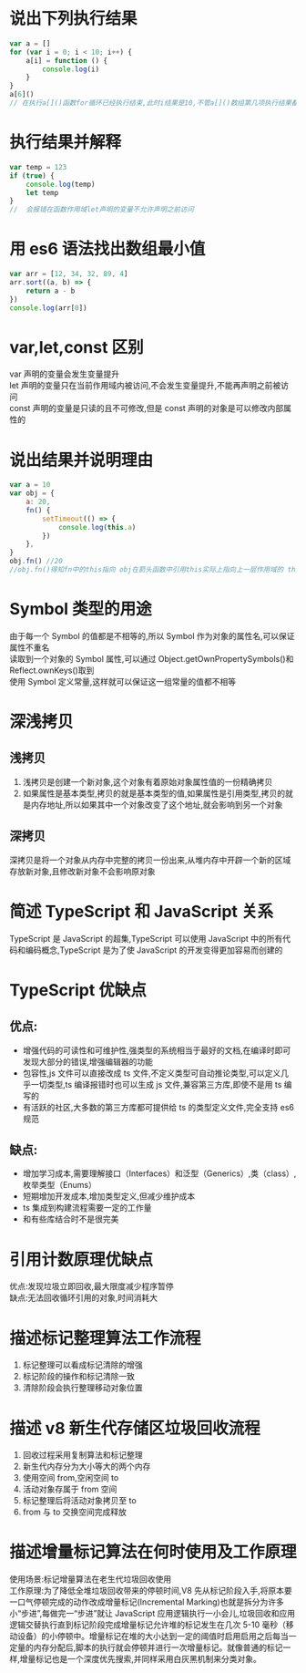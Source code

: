 # 说出下列执行结果

```javascript
var a = []
for (var i = 0; i < 10; i++) {
    a[i] = function () {
        console.log(i)
    }
}
a[6]()
// 在执行a[]()函数for循环已经执行结束,此时i结果是10,不管a[]()数组第几项执行结果都是10
```

# 执行结果并解释

```javascript
var temp = 123
if (true) {
    console.log(temp)
    let temp
}
//  会报错在函数作用域let声明的变量不允许声明之前访问
```

# 用 es6 语法找出数组最小值

```javascript
var arr = [12, 34, 32, 89, 4]
arr.sort((a, b) => {
    return a - b
})
console.log(arr[0])
```

# var,let,const 区别

var 声明的变量会发生变量提升</br>
let 声明的变量只在当前作用域内被访问,不会发生变量提升,不能再声明之前被访问</br>
const 声明的变量是只读的且不可修改,但是 const 声明的对象是可以修改内部属性的

# 说出结果并说明理由

```javascript
var a = 10
var obj = {
    a: 20,
    fn() {
        setTimeout(() => {
            console.log(this.a)
        })
    },
}
obj.fn() //20
//obj.fn()得知fn中的this指向 obj在箭头函数中引用this实际上指向上一层作用域的 this(fn),fn的this指向obj,所以这里的this指向obj
```

# Symbol 类型的用途

由于每一个 Symbol 的值都是不相等的,所以 Symbol 作为对象的属性名,可以保证属性不重名</br>
读取到一个对象的 Symbol 属性,可以通过 Object.getOwnPropertySymbols()和 Reflect.ownKeys()取到</br>
使用 Symbol 定义常量,这样就可以保证这一组常量的值都不相等

# 深浅拷贝

## 浅拷贝

1. 浅拷贝是创建一个新对象,这个对象有着原始对象属性值的一份精确拷贝</br>
2. 如果属性是基本类型,拷贝的就是基本类型的值,如果属性是引用类型,拷贝的就是内存地址,所以如果其中一个对象改变了这个地址,就会影响到另一个对象

## 深拷贝

深拷贝是将一个对象从内存中完整的拷贝一份出来,从堆内存中开辟一个新的区域存放新对象,且修改新对象不会影响原对象

# 简述 TypeScript 和 JavaScript 关系

TypeScript 是 JavaScript 的超集,TypeScript 可以使用 JavaScript 中的所有代码和编码概念,TypeScript 是为了使 JavaScript 的开发变得更加容易而创建的

# TypeScript 优缺点

## 优点:

-   增强代码的可读性和可维护性,强类型的系统相当于最好的文档,在编译时即可发现大部分的错误,增强编辑器的功能
-   包容性,js 文件可以直接改成 ts 文件,不定义类型可自动推论类型,可以定义几乎一切类型,ts 编译报错时也可以生成 js 文件,兼容第三方库,即使不是用 ts 编写的
-   有活跃的社区,大多数的第三方库都可提供给 ts 的类型定义文件,完全支持 es6 规范

## 缺点:

-   增加学习成本,需要理解接口（Interfaces）和泛型（Generics）,类（class）,枚举类型（Enums）
-   短期增加开发成本,增加类型定义,但减少维护成本
-   ts 集成到构建流程需要一定的工作量
-   和有些库结合时不是很完美

# 引用计数原理优缺点

优点:发现垃圾立即回收,最大限度减少程序暂停<br/>
缺点:无法回收循环引用的对象,时间消耗大

# 描述标记整理算法工作流程

1. 标记整理可以看成标记清除的增强
2. 标记阶段的操作和标记清除一致
3. 清除阶段会执行整理移动对象位置

# 描述 v8 新生代存储区垃圾回收流程

1. 回收过程采用复制算法和标记整理
2. 新生代内存分为大小等大的两个内存
3. 使用空间 from,空闲空间 to
4. 活动对象存属于 from 空间
5. 标记整理后将活动对象拷贝至 to
6. from 与 to 交换空间完成释放

# 描述增量标记算法在何时使用及工作原理

使用场景:标记增量算法在老生代垃圾回收使用<br/>
工作原理:为了降低全堆垃圾回收带来的停顿时间,V8 先从标记阶段入手,将原本要一口气停顿完成的动作改成增量标记(Incremental Marking)也就是拆分为许多小“步进”,每做完一“步进”就让 JavaScript 应用逻辑执行一小会儿,垃圾回收和应用逻辑交替执行直到标记阶段完成增量标记允许堆的标记发生在几次 5-10 毫秒（移动设备）的小停顿中。增量标记在堆的大小达到一定的阈值时启用启用之后每当一定量的内存分配后,脚本的执行就会停顿并进行一次增量标记。就像普通的标记一样,增量标记也是一个深度优先搜索,并同样采用白灰黑机制来分类对象。
